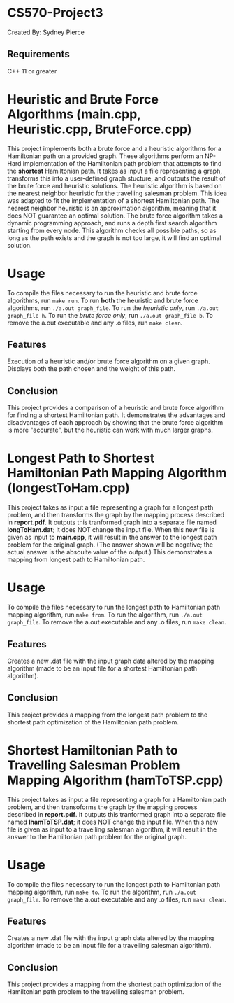 # CS570-Project3
Created By: Sydney Pierce


## Requirements
C++ 11 or greater


# Heuristic and Brute Force Algorithms (main.cpp, Heuristic.cpp, BruteForce.cpp)
This project implements both a brute force and a heuristic algorithms for a Hamiltonian path on a provided graph. These algorithms perform an NP-Hard implementation of the Hamiltonian path problem that attempts to find the **shortest** Hamiltonian path. It takes as input a file representing a graph, transforms this into a user-defined graph stucture, and outputs the result of the brute force and heuristic solutions.
The heuristic algorithm is based on the nearest neighbor heuristic for the travelling salesman problem. This idea was adapted to fit the implementation of a shortest Hamiltonian path. The nearest neighbor heuristic is an approximation algorithm, meaning that it does NOT guarantee an optimal solution.
The brute force algorithm takes a dynamic programming approach, and runs a depth first search algorithm starting from every node. This algorithm checks all possible paths, so as long as the path exists and the graph is not too large, it will find an optimal solution.

# Usage
To compile the files necessary to run the heuristic and brute force algorithms, run `make run`.
To run **both** the heuristic and brute force algorithms, run `./a.out graph_file`.
To run the *heuristic only*, run `./a.out graph_file h`.
To run the *brute force only*, run `./a.out graph_file b`.
To remove the a.out executable and any .o files, run `make clean`.


## Features
Execution of a heuristic and/or brute force algorithm on a given graph.
Displays both the path chosen and the weight of this path.

## Conclusion
This project provides a comparison of a heuristic and brute force algorithm for finding a shortest Hamiltonian path. It demonstrates the advantages and disadvantages of each approach by showing that the brute force algorithm is more "accurate", but the heuristic can work with much larger graphs.


# Longest Path to Shortest Hamiltonian Path Mapping Algorithm (longestToHam.cpp)
This project takes as input a file representing a graph for a longest path problem, and then transforms the graph by the mapping process described in **report.pdf**. It outputs this tranformed graph into a separate file named **longToHam.dat**; it does NOT change the input file. When this new file is given as input to **main.cpp**, it will result in the answer to the longest path problem for the original graph. (The answer shown will be negative; the actual answer is the absoulte value of the output.) This demonstrates a mapping from longest path to Hamiltonian path.

# Usage
To compile the files necessary to run the longest path to Hamiltonian path mapping algorithm, run `make from`.
To run the algorithm, run `./a.out graph_file`.
To remove the a.out executable and any .o files, run `make clean`.


## Features
Creates a new .dat file with the input graph data altered by the mapping algorithm (made to be an input file for a shortest Hamiltonian path algorithm).

## Conclusion
This project provides a mapping from the longest path problem to the shortest path optimization of the Hamiltonian path problem. 


# Shortest Hamiltonian Path to Travelling Salesman Problem Mapping Algorithm (hamToTSP.cpp)
This project takes as input a file representing a graph for a Hamiltonian path problem, and then transoforms the graph by the mapping process described in **report.pdf**. It outputs this tranformed graph into a separate file named **lhamToTSP.dat**; it does NOT change the input file. When this new file is given as input to a travelling salesman algorithm, it will result in the answer to the Hamiltonian path problem for the original graph.

# Usage
To compile the files necessary to run the longest path to Hamiltonian path mapping algorithm, run `make to`.
To run the algorithm, run `./a.out graph_file`.
To remove the a.out executable and any .o files, run `make clean`.


## Features
Creates a new .dat file with the input graph data altered by the mapping algorithm (made to be an input file for a travelling salesman algorithm).

## Conclusion
This project provides a mapping from the shortest path optimization of the Hamiltonian path problem to the travelling salesman problem. 
